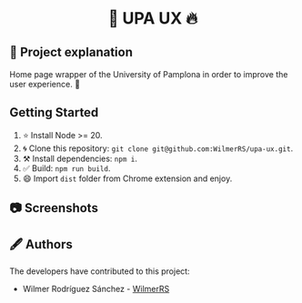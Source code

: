 
<h1 style="margin-top:10px;" align="center"> 🚀
  <strong> UPA UX </strong> 🔥
</h1>

## 🐧 Project explanation

Home page wrapper of the University of Pamplona in order to improve the user experience. 🌟

## Getting Started

1. ⭐️ Install Node >= 20.
2. 🌀 Clone this repository: `git clone git@github.com:WilmerRS/upa-ux.git`.
3. ⚒️ Install dependencies: `npm i`.
4. ✅ Build: `npm run build`.
5. 😄 Import `dist` folder from Chrome extension and enjoy.

## 📷 Screenshots

## 🖋️ Authors

The developers have contributed to this project:

* Wilmer Rodríguez Sánchez - [WilmerRS](https://github.com/WilmerRS)
